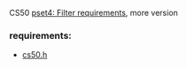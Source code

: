 CS50 [pset4: Filter requirements](https://cs50.harvard.edu/x/2021/psets/4/filter/more/), more version


### requirements:
- [cs50.h](https://github.com/cs50/libcs50)

